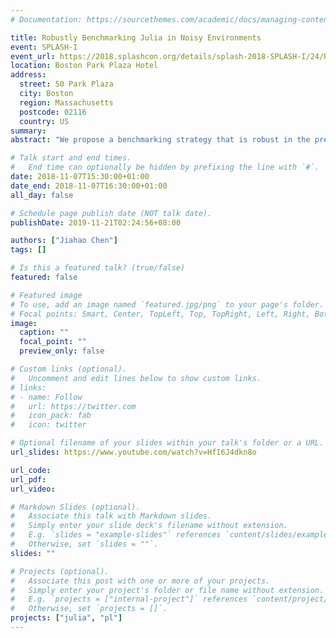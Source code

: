 ```yaml
---
# Documentation: https://sourcethemes.com/academic/docs/managing-content/

title: Robustly Benchmarking Julia in Noisy Environments
event: SPLASH-I
event_url: https://2018.splashcon.org/details/splash-2018-SPLASH-I/24/Robustly-benchmarking-Julia-in-noisy-environments
location: Boston Park Plaza Hotel
address:
  street: 50 Park Plaza
  city: Boston
  region: Massachusetts
  postcode: 02116
  country: US
summary:
abstract: "We propose a benchmarking strategy that is robust in the presence of timer error, OS jitter and other environmental fluctuations, and is insensitive to the highly nonideal statistics produced by timing measurements. We construct a model that explains how these strongly nonideal statistics can arise from environmental fluctuations, and also justifies our proposed strategy. We implement this strategy in the BenchmarkTools Julia package, where it is used in production continuous integration (CI) pipelines for developing the Julia language and its ecosystem."

# Talk start and end times.
#   End time can optionally be hidden by prefixing the line with `#`.
date: 2018-11-07T15:30:00+01:00
date_end: 2018-11-07T16:30:00+01:00
all_day: false

# Schedule page publish date (NOT talk date).
publishDate: 2019-11-21T02:24:56+08:00

authors: ["Jiahao Chen"]
tags: []

# Is this a featured talk? (true/false)
featured: false

# Featured image
# To use, add an image named `featured.jpg/png` to your page's folder. 
# Focal points: Smart, Center, TopLeft, Top, TopRight, Left, Right, BottomLeft, Bottom, BottomRight.
image:
  caption: ""
  focal_point: ""
  preview_only: false

# Custom links (optional).
#   Uncomment and edit lines below to show custom links.
# links:
# - name: Follow
#   url: https://twitter.com
#   icon_pack: fab
#   icon: twitter

# Optional filename of your slides within your talk's folder or a URL.
url_slides: https://www.youtube.com/watch?v=HfI6J4dkn8o

url_code:
url_pdf:
url_video:

# Markdown Slides (optional).
#   Associate this talk with Markdown slides.
#   Simply enter your slide deck's filename without extension.
#   E.g. `slides = "example-slides"` references `content/slides/example-slides.md`.
#   Otherwise, set `slides = ""`.
slides: ""

# Projects (optional).
#   Associate this post with one or more of your projects.
#   Simply enter your project's folder or file name without extension.
#   E.g. `projects = ["internal-project"]` references `content/project/deep-learning/index.md`.
#   Otherwise, set `projects = []`.
projects: ["julia", "pl"]
---
```

